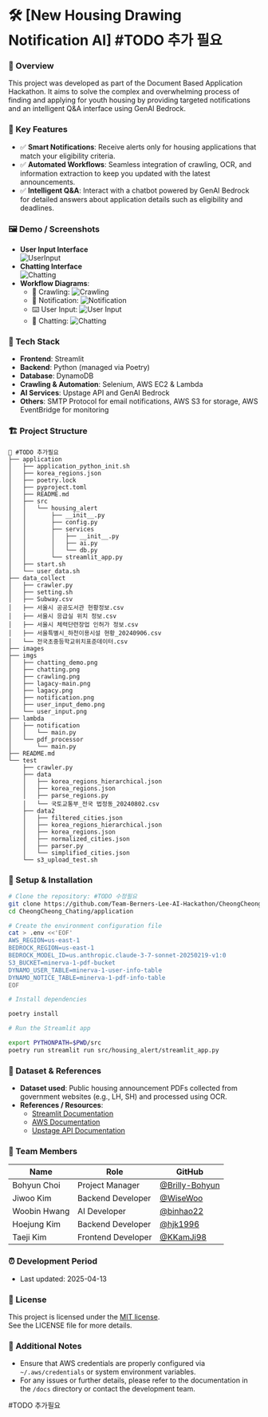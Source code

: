 # 🛠️ [New Housing Drawing Notification AI] #TODO 추가 필요

### 📌 Overview

This project was developed as part of the Document Based Application Hackathon. It aims to solve the complex and overwhelming process of finding and applying for youth housing by providing targeted notifications and an intelligent Q&A interface using GenAI Bedrock.

### 🚀 Key Features

- ✅ **Smart Notifications**: Receive alerts only for housing applications that match your eligibility criteria.
- ✅ **Automated Workflows**: Seamless integration of crawling, OCR, and information extraction to keep you updated with the latest announcements.
- ✅ **Intelligent Q&A**: Interact with a chatbot powered by GenAI Bedrock for detailed answers about application details such as eligibility and deadlines.

### 🖼️ Demo / Screenshots

- **User Input Interface**  
  ![UserInput](imgs/user_input_demo.png)
- **Chatting Interface**  
  ![Chatting](imgs/chatting_demo.png)
- **Workflow Diagrams**:  
  - 🤖 Crawling: ![Crawling](imgs/crawling.png)  
  - 🔔 Notification: ![Notification](imgs/notification.png)  
  - ⌨️ User Input: ![User Input](imgs/user_input.png)  
  - 💬 Chatting: ![Chatting](imgs/chatting.png)

### 🧩 Tech Stack

- **Frontend**: Streamlit  
- **Backend**: Python (managed via Poetry)  
- **Database**: DynamoDB  
- **Crawling & Automation**: Selenium, AWS EC2 & Lambda  
- **AI Services**: Upstage API and GenAI Bedrock  
- **Others**: SMTP Protocol for email notifications, AWS S3 for storage, AWS EventBridge for monitoring

### 🏗️ Project Structure
```
📁 #TODO 추가필요
├── application
│   ├── application_python_init.sh
│   ├── korea_regions.json
│   ├── poetry.lock
│   ├── pyproject.toml
│   ├── README.md
│   ├── src
│   │   └── housing_alert
│   │       ├── __init__.py
│   │       ├── config.py
│   │       ├── services
│   │       │   ├── __init__.py
│   │       │   ├── ai.py
│   │       │   └── db.py
│   │       └── streamlit_app.py
│   ├── start.sh
│   └── user_data.sh
├── data_collect
│   ├── crawler.py
│   ├── setting.sh
│   ├── Subway.csv
│   ├── 서울시 공공도서관 현황정보.csv
│   ├── 서울시 응급실 위치 정보.csv
│   ├── 서울시 체력단련장업 인허가 정보.csv
│   ├── 서울특별시_하천이용시설 현황_20240906.csv
│   └── 전국초중등학교위치표준데이터.csv
├── images
├── imgs
│   ├── chatting_demo.png
│   ├── chatting.png
│   ├── crawling.png
│   ├── lagacy-main.png
│   ├── lagacy.png
│   ├── notification.png
│   ├── user_input_demo.png
│   └── user_input.png
├── lambda
│   ├── notification
│   │   └── main.py
│   └── pdf_processor
│       └── main.py
├── README.md
└── test
    ├── crawler.py
    ├── data
    │   ├── korea_regions_hierarchical.json
    │   ├── korea_regions.json
    │   ├── parse_regions.py
    │   └── 국토교통부_전국 법정동_20240802.csv
    ├── data2
    │   ├── filtered_cities.json
    │   ├── korea_regions_hierarchical.json
    │   ├── korea_regions.json
    │   ├── normalized_cities.json
    │   ├── parser.py
    │   └── simplified_cities.json
    └── s3_upload_test.sh
```

### 🔧 Setup & Installation

```bash
# Clone the repository: #TODO 수정필요
git clone https://github.com/Team-Berners-Lee-AI-Hackathon/CheongCheong_Chating.git
cd CheongCheong_Chating/application

# Create the environment configuration file
cat > .env <<'EOF'
AWS_REGION=us-east-1
BEDROCK_REGION=us-east-1
BEDROCK_MODEL_ID=us.anthropic.claude-3-7-sonnet-20250219-v1:0
S3_BUCKET=minerva-1-pdf-bucket
DYNAMO_USER_TABLE=minerva-1-user-info-table
DYNAMO_NOTICE_TABLE=minerva-1-pdf-info-table
EOF

# Install dependencies

poetry install

# Run the Streamlit app

export PYTHONPATH=$PWD/src
poetry run streamlit run src/housing_alert/streamlit_app.py
```

### 📁 Dataset & References

- **Dataset used**: Public housing announcement PDFs collected from government websites (e.g., LH, SH) and processed using OCR.
- **References / Resources**:  
  - [Streamlit Documentation](https://docs.streamlit.io/)  
  - [AWS Documentation](https://docs.aws.amazon.com/)  
  - [Upstage API Documentation](https://www.upstage.ai/)

### 🙌 Team Members

| Name        | Role               | GitHub                                             |
|-------------|--------------------|----------------------------------------------------|
| Bohyun Choi | Project Manager    | [@Brilly-Bohyun](https://github.com/Brilly-Bohyun) |
| Jiwoo Kim   | Backend Developer  | [@WiseWoo](https://github.com/WiseWoo)             |
| Woobin Hwang| AI Developer       | [@binhao22](https://github.com/binhao22)           |
| Hoejung Kim | Backend Developer  | [@hjk1996](https://github.com/hjk1996)             |
| Taeji Kim   | Frontend Developer | [@KKamJi98](https://github.com/KKamJi98)           |

### ⏰ Development Period

- Last updated: 2025-04-13

### 📄 License

This project is licensed under the [MIT license](https://opensource.org/licenses/MIT).  
See the LICENSE file for more details.

### 💬 Additional Notes

- Ensure that AWS credentials are properly configured via `~/.aws/credentials` or system environment variables.
- For any issues or further details, please refer to the documentation in the `/docs` directory or contact the development team.

#TODO 추가필요

